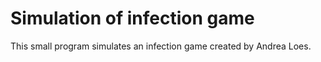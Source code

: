 # Simulation of infection game

This small program simulates an infection game created by Andrea Loes. 

